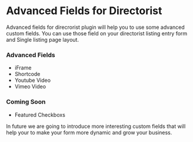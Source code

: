 # Advanced Fields for Directorist

Advanced fields for direcrorist plugin will help you to use some advanced custom fields. You can use those field on your directorist listing entry form and Single listing page layout.

### Advanced Fields

- iFrame
- Shortcode
- Youtube Video
- Vimeo Video

### Coming Soon

- Featured Checkboxs

In future we are going to introduce more interesting custom fields that will help your to make your form more dynamic and grow your business.
